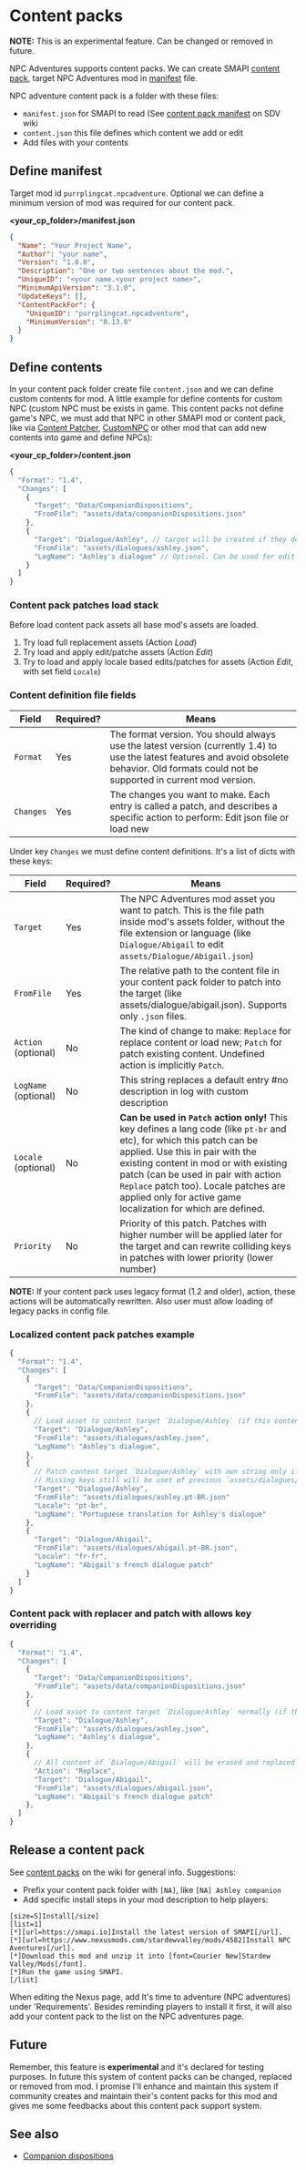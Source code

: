 # Content packs

**NOTE:** This is an experimental feature. Can be changed or removed in future.  

NPC Adventures supports content packs. We can create SMAPI [content pack](https://stardewvalleywiki.com/Modding:Content_packs), target NPC Adventures mod in [manifest](https://stardewvalleywiki.com/Modding:Modder_Guide/APIs/Manifest) file.

NPC adventure content pack is a folder with these files:

- `manifest.json` for SMAPI to read (See [content pack manifest](https://stardewvalleywiki.com/Modding:Modder_Guide/APIs/Manifest) on SDV wiki
- `content.json` this file defines which content we add or edit
- Add files with your contents

## Define manifest

Target mod id `purrplingcat.npcadventure`. Optional we can define a minimum version of mod was required for our content pack.

**<your_cp_folder>/manifest.json**
```json
{
  "Name": "Your Project Name",
  "Author": "your name",
  "Version": "1.0.0",
  "Description": "One or two sentences about the mod.",
  "UniqueID": "<your name.<your project name>",
  "MinimumApiVersion": "3.1.0",
  "UpdateKeys": [],
  "ContentPackFor": {
    "UniqueID": "purrplingcat.npcadventure",
    "MinimumVersion": "0.13.0"
  }
}
```

## Define contents

In your content pack folder create file `content.json` and we can define custom contents for mod. A little example for define contents for custom NPC (custom NPC must be exists in game. This content packs not define game's NPC, we must add that NPC in other SMAPI mod or content pack, like via [Content Patcher](https://www.nexusmods.com/stardewvalley/mods/1915), [CustomNPC](https://www.nexusmods.com/stardewvalley/mods/1607) or other mod that can add new contents into game and define NPCs):

**<your_cp_folder>/content.json**
```js
{
  "Format": "1.4",
  "Changes": [
    {
      "Target": "Data/CompanionDispositions",
      "FromFile": "assets/data/companionDispositions.json"
    },
    {
      "Target": "Dialogue/Ashley", // target will be created if they don't exists
      "FromFile": "assets/dialogues/ashley.json",
      "LogName": "Ashley's dialogue" // Optional. Can be used for edit action too
    }
  ]
}
```

### Content pack patches load stack

Before load content pack assets all base mod's assets are loaded.

1. Try load full replacement assets (Action *Load*)
2. Try load and apply edit/patche assets (Action *Edit*)
3. Try to load and apply locale based edits/patches for assets (Action *Edit*, with set field `Locale`)

### Content definition file fields

| Field                | Required? | Means                                                                                                 |
| -------------------- | --------- | ----------------------------------------------------------------------------------------------------- |
| `Format`             | Yes       | The format version. You should always use the latest version (currently 1.4) to use the latest features and avoid obsolete behavior. Old formats could not be supported in current mod version.   |
| `Changes`            | Yes       | The changes you want to make. Each entry is called a patch, and describes a specific action to perform: Edit json file or load new  |

Under key `Changes` we must define content definitions. It's a list of dicts with these keys:

| Field                | Required? | Means                                                                                                 |
| -------------------- | --------- | ----------------------------------------------------------------------------------------------------- |
| `Target`             | Yes       | The NPC Adventures mod asset you want to patch. This is the file path inside mod's assets folder, without the file extension or language (like `Dialogue/Abigail` to edit `assets/Dialogue/Abigail.json`)                 |
| `FromFile`           | Yes       | The relative path to the content file in your content pack folder to patch into the target (like assets/dialogue/abigail.json). Supports only `.json` files.                                                             |
| `Action` (optional)  | No        | The kind of change to make: `Replace` for replace content or load new; `Patch` for patch existing content. Undefined action is implicitly `Patch`. |
| `LogName` (optional) | No        | This string replaces a default entry #no description in log with custom description                   |
| `Locale` (optional)  | No        | **Can be used in `Patch` action only!** This key defines a lang code (like `pt-br` and etc), for which this patch can be applied. Use this in pair with the existing content in mod or with existing patch (can be used in pair with action `Replace` patch too). Locale patches are applied only for active game localization for which are defined. |
| `Priority`           | No        | Priority of this patch. Patches with higher number will be applied later for the target and can rewrite colliding keys in patches with lower priority (lower number)

**NOTE:** If your content pack uses legacy format (1.2 and older), action, these actions will be automatically rewritten. Also user must allow loading of legacy packs in config file.

### Localized content pack patches example

```js
{
  "Format": "1.4",
  "Changes": [
    {
      "Target": "Data/CompanionDispositions",
      "FromFile": "assets/data/companionDispositions.json"
    },
    {
      // Load asset to content target `Dialogue/Ashley` (if this content target doesn't exists, it will be created)
      "Target": "Dialogue/Ashley",
      "FromFile": "assets/dialogues/ashley.json",
      "LogName": "Ashley's dialogue",
    },
    {
      // Patch content target `Dialogue/Ashley` with own string only if game's locale is `pt-BR`
      // Missing keys still will be uset of previous `assets/dialogues/ashley.json`
      "Target": "Dialogue/Ashley",
      "FromFile": "assets/dialogues/ashley.pt-BR.json"
      "Locale": "pt-br",
      "LogName": "Portuguese translation for Ashley's dialogue"
    },
    {
      "Target": "Dialogue/Abigail",
      "FromFile": "assets/dialogues/abigail.pt-BR.json",
      "Locale": "fr-fr",
      "LogName": "Abigail's french dialogue patch"
    }
  ]
}
```

### Content pack with replacer and patch with allows key overriding

```js
{
  "Format": "1.4",
  "Changes": [
    {
      "Target": "Data/CompanionDispositions",
      "FromFile": "assets/data/companionDispositions.json"
    },
    {
      // Load asset to content target `Dialogue/Ashley` normally (if this content target doesn't exists, it will be created)
      "Target": "Dialogue/Ashley",
      "FromFile": "assets/dialogues/ashley.json",
      "LogName": "Ashley's dialogue",
    },
    {
      // All content of `Dialogue/Abigail` will be erased and replaced with `assets/dialogues/abigail.json`
      "Action": "Replace",
      "Target": "Dialogue/Abigail",
      "FromFile": "assets/dialogues/abigail.json",
      "LogName": "Abigail's french dialogue patch"
    },
  ]
}
```

## Release a content pack
See [content packs](https://stardewvalleywiki.com/Modding:Content_packs) on the wiki for general info. Suggestions:

- Prefix your content pack folder with `[NA]`, like `[NA] Ashley companion`
- Add specific install steps in your mod description to help players:

```bbcode
[size=5]Install[/size]
[list=1]
[*][url=https://smapi.io]Install the latest version of SMAPI[/url].
[*][url=https://www.nexusmods.com/stardewvalley/mods/4582]Install NPC Aventures[/url].
[*]Download this mod and unzip it into [font=Courier New]Stardew Valley/Mods[/font].
[*]Run the game using SMAPI.
[/list]
```

When editing the Nexus page, add It's time to adventure (NPC adventures) under 'Requirements'. Besides reminding players to install it first, it will also add your content pack to the list on the NPC adventures page.

## Future

Remember, this feature is **experimental** and it's declared for testing purposes. In future this system of content packs can be changed, replaced or removed from mod. I promise I'll enhance and maintain this system if community creates and maintain their's content packs for this mod and gives me some feedbacks about this content pack support system.

## See also

- [Companion dispositions](dispositions.md)
